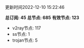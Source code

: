 更新时间2022-12-10 15:22:46

**总订阅: 45**
**总节点: 685**
**有效节点: 123**
- v2ray节点: 117
- ss节点: 1
- trojan节点: 5
